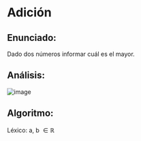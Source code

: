 # Adición

## Enunciado:
Dado dos números informar cuál es el mayor.

## Análisis:
  
  ![image]()
  
  
## Algoritmo:

 Léxico: a, b $\in \mathbb{R}$
  

 

